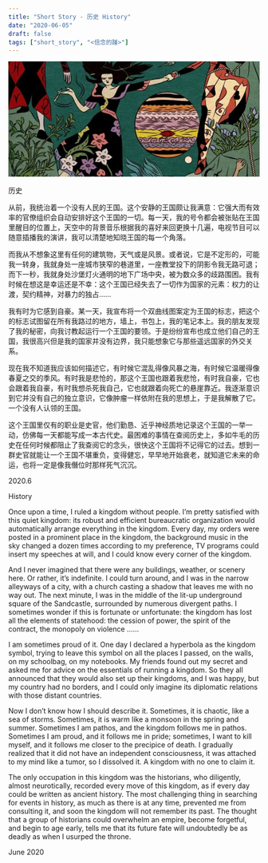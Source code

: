 ```yaml
---
title: "Short Story - 历史 History"
date: "2020-06-05"
draft: false
tags: ["short_story", "<信念的踵>"]
---
```

![img](./images/head.jpg)

历史

从前，我统治着一个没有人民的王国。这个安静的王国颇让我满意：它强大而有效率的官僚组织会自动安排好这个王国的一切。每一天，我的号令都会被张贴在王国里醒目的位置上，天空中的背景音乐根据我的喜好来回更换十几遍，电视节目可以随意插播我的演讲，我可以清楚地知晓王国的每一个角落。

而我从不想象这里有任何的建筑物，天气或是风景。或者说，它是不定形的，可能我一转身，我就身处一座城市狭窄的巷道里，一座教堂投下的阴影令我无路可退；而下一秒，我就身处沙堡灯火通明的地下广场中央，被为数众多的歧路围困。我有时候在想这是幸运还是不幸：这个王国已经失去了一切作为国家的元素：权力的让渡，契约精神，对暴力的独占……

我有时为它感到自豪。某一天，我宣布将一个双曲线图案定为王国的标志，把这个的标志试图留在所有我路过的地方，墙上，书包上，我的笔记本上。我的朋友发现了我的秘密，向我讨教起运行一个王国的要领。于是纷纷宣布也成立他们自己的王国，我很高兴但是我的国家并没有边界，我只能想象它与那些遥远国家的外交关系。

现在我不知道我应该如何描述它，有时候它混乱得像风暴之海，有时候它温暖得像春夏之交的季风。有时我是悲怆的，那这个王国也跟着我悲怆，有时我自豪，它也会跟着我自豪，有时我想杀死我自己，它也就跟着向死亡的悬崖靠近。我逐渐意识到它并没有自己的独立意识，它像肿瘤一样依附在我的思想上，于是我解散了它。一个没有人认领的王国。

这个王国里仅有的职业是史官，他们勤恳、近乎神经质地记录这个王国的一举一动，仿佛每一天都能写成一本古代史。最困难的事情在查阅历史上，多如牛毛的历史在任何时候都阻止了我查阅它的念头，很快这个王国将不记得它的过去。想到一群史官就能让一个王国不堪重负，变得健忘，早早地开始衰老，就知道它未来的命运，也将一定是像我僭位时那样死气沉沉。

2020.6


History

Once upon a time, I ruled a kingdom without people. I’m pretty satisfied with this quiet kingdom: its robust and efficient bureaucratic organization would automatically arrange everything in the kingdom. Every day, my orders were posted in a prominent place in the kingdom, the background music in the sky changed a dozen times according to my preference, TV programs could insert my speeches at will, and I could know every corner of the kingdom.

And I never imagined that there were any buildings, weather, or scenery here. Or rather, it’s indefinite. I could turn around, and I was in the narrow alleyways of a city, with a church casting a shadow that leaves me with no way out. The next minute, I was in the middle of the lit-up underground square of the Sandcastle, surrounded by numerous divergent paths. I sometimes wonder if this is fortunate or unfortunate: the kingdom has lost all the elements of statehood: the cession of power, the spirit of the contract, the monopoly on violence ……

I am sometimes proud of it. One day I declared a hyperbola as the kingdom symbol, trying to leave this symbol on all the places I passed, on the walls, on my schoolbag, on my notebooks. My friends found out my secret and asked me for advice on the essentials of running a kingdom. So they all announced that they would also set up their kingdoms, and I was happy, but my country had no borders, and I could only imagine its diplomatic relations with those distant countries.

Now I don’t know how I should describe it. Sometimes, it is chaotic, like a sea of storms. Sometimes, it is warm like a monsoon in the spring and summer. Sometimes I am pathos, and the kingdom follows me in pathos. Sometimes I am proud, and it follows me in pride; sometimes, I want to kill myself, and it follows me closer to the precipice of death. I gradually realized that it did not have an independent consciousness, it was attached to my mind like a tumor, so I dissolved it. A kingdom with no one to claim it.

The only occupation in this kingdom was the historians, who diligently, almost neurotically, recorded every move of this kingdom, as if every day could be written as ancient history. The most challenging thing in searching for events in history, as much as there is at any time, prevented me from consulting it, and soon the kingdom will not remember its past. The thought that a group of historians could overwhelm an empire, become forgetful, and begin to age early, tells me that its future fate will undoubtedly be as deadly as when I usurped the throne.

June 2020
